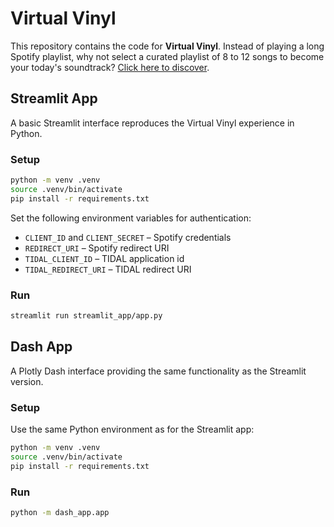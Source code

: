 # Virtual Vinyl

This repository contains the code for **Virtual Vinyl**. Instead of playing a long Spotify playlist, why not select a curated playlist of 8 to 12 songs to become your today's soundtrack? [Click here to discover](https://cperales.github.io/VirtualVinyl).

## Streamlit App

A basic Streamlit interface reproduces the Virtual Vinyl experience in Python.

### Setup

```sh
python -m venv .venv
source .venv/bin/activate
pip install -r requirements.txt
```

Set the following environment variables for authentication:

- `CLIENT_ID` and `CLIENT_SECRET` – Spotify credentials
- `REDIRECT_URI` – Spotify redirect URI
- `TIDAL_CLIENT_ID` – TIDAL application id
- `TIDAL_REDIRECT_URI` – TIDAL redirect URI

### Run

```sh
streamlit run streamlit_app/app.py
```

## Dash App

A Plotly Dash interface providing the same functionality as the Streamlit version.

### Setup

Use the same Python environment as for the Streamlit app:

```sh
python -m venv .venv
source .venv/bin/activate
pip install -r requirements.txt
```

### Run

```sh
python -m dash_app.app
```
